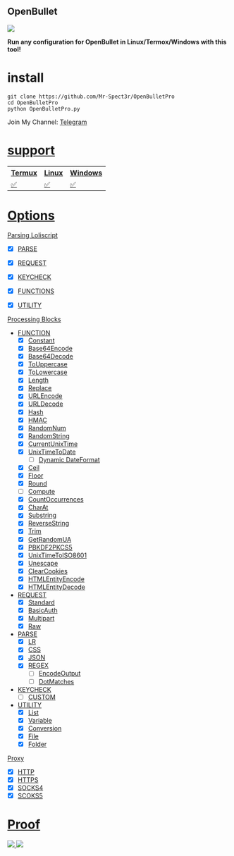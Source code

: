## OpenBullet

<img src="https://github.com/user-attachments/assets/0c671293-3a5d-4f08-9164-bbcdca165fc7">

<b>Run any configuration for OpenBullet in Linux/Termox/Windows with this tool!</b>


# install

```
git clone https://github.com/Mr-Spect3r/OpenBulletPro
cd OpenBulletPro
python OpenBulletPro.py
```
Join My Channel: <a href="https://t.me/MrEsfelurm">Telegram

# support

<table style="width:100%">
  <tr>
    <th>Termux</th>
    <th>Linux</th> 
    <th>Windows</th>
  </tr>
  <tr>
    <td>✅</td>
    <td>✅</td> 
    <td>✅</td>
  </tr>
</table>


# Options

  <summary>Parsing Loliscript</summary>

  - [x] PARSE
  - [x] REQUEST
  - [x] KEYCHECK
  - [x] FUNCTIONS
  - [x] UTILITY


  <summary>Processing Blocks</summary>

  - FUNCTION
    - [x] Constant
    - [x] Base64Encode
    - [x] Base64Decode
    - [x] ToUppercase
    - [x] ToLowercase
    - [x] Length
    - [x] Replace
    - [x] URLEncode
    - [x] URLDecode
    - [x] Hash
    - [x] HMAC
    - [x] RandomNum
    - [x] RandomString
    - [x] CurrentUnixTime
    - [x] UnixTimeToDate
      - [ ] Dynamic DateFormat
    - [x] Ceil
    - [x] Floor
    - [x] Round
    - [ ] Compute
    - [x] CountOccurrences
    - [x] CharAt
    - [x] Substring
    - [x] ReverseString
    - [x] Trim
    - [x] GetRandomUA
    - [x] PBKDF2PKCS5
    - [x] UnixTimeToISO8601
    - [x] Unescape
    - [x] ClearCookies
    - [x] HTMLEntityEncode
    - [x] HTMLEntityDecode
  - REQUEST
    - [x] Standard
    - [x] BasicAuth
    - [x] Multipart
    - [x] Raw

  - PARSE
    - [x] LR
    - [x] CSS
    - [x] JSON
    - [x] REGEX
      - [ ] EncodeOutput
      - [ ] DotMatches

  - KEYCHECK
    - [ ] CUSTOM

  - UTILITY
    - [x] List
    - [x] Variable
    - [x] Conversion
    - [x] File
    - [x] Folder

  <summary>Proxy</summary>

  - [x] HTTP
  - [x] HTTPS
  - [x] SOCKS4
  - [x] SCOKS5

# Proof

<img src="https://github.com/user-attachments/assets/ac7865cb-bd5e-496a-b854-81eba68c3dea">

<img src="https://github.com/user-attachments/assets/e5d62989-28d8-4116-b93b-002a053c5442">
